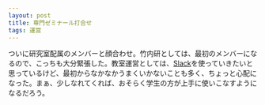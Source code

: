 ```yaml
---
layout: post
title: 専門ゼミナール打合せ
tags: 運営
---
```


ついに研究室配属のメンバーと顔合わせ。竹内研としては、最初のメンバーになるので、こっちも大分緊張した。教室運営としては、<a href="https://slack.com/">Slack</a>を使っていきたいと思っているけど、最初からなかなかうまくいかないことも多く、ちょっと心配になった。まぁ、少しなれてくれば、おそらく学生の方が上手に使いこなすようになるだろう。
